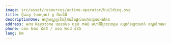 ```yaml
---
image: src/asset/resources/active-operator/building.svg
title: អ៊ីដតខូ (ខេមបូឌា) ខូ អិលធីឌី
descriptionOne: អាជ្ញាបណ្ណប្រតិបត្តិការនិងផ្តល់សេវាបង្គោលអង់តែន
address: អគារ Keystone លេខ១៤៦ បន្ទប់ ៣AB មហាវិថីព្រះនរោត្តម សង្កាត់ទន្លេបាសាក់ ខណ្ឌចំការមន រាជធានីភ្នំពេញ
phone: ០១០ ២០៨ ៩៩៥ / ០១០ ២០៨ ៩៩៦
lang: km
---
```

